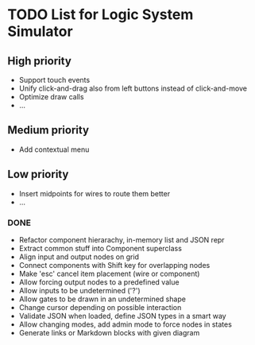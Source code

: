 # TODO List for Logic System Simulator


## High priority

 * Support touch events
 * Unify click-and-drag also from left buttons instead of click-and-move
 * Optimize draw calls
 * ...


## Medium priority

 * Add contextual menu


## Low priority

 * Insert midpoints for wires to route them better
 * ...


### DONE

 * Refactor component hierarachy, in-memory list and JSON repr
 * Extract common stuff into Component superclass
 * Align input and output nodes on grid
 * Connect components with Shift key for overlapping nodes
 * Make 'esc' cancel item placement (wire or component)
 * Allow forcing output nodes to a predefined value
 * Allow inputs to be undetermined ('?')
 * Allow gates to be drawn in an undetermined shape
 * Change cursor depending on possible interaction
 * Validate JSON when loaded, define JSON types in a smart way
 * Allow changing modes, add admin mode to force nodes in states
 * Generate links or Markdown blocks with given diagram
